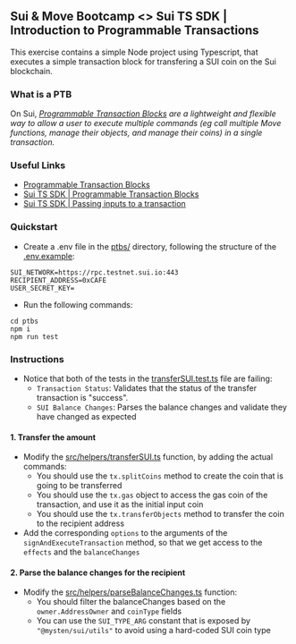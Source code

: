 ## Sui & Move Bootcamp <> Sui TS SDK | Introduction to Programmable Transactions

This exercise contains a simple Node project using Typescript, that executes a simple transaction block for transfering a SUI coin on the Sui blockchain.

### What is a PTB

On Sui, <i>[Programmable Transaction Blocks](https://docs.sui.io/concepts/transactions/prog-txn-blocks) are a lightweight and flexible way to allow a user to execute multiple commands (eg call multiple Move functions, manage their objects, and manage their coins) in a single transaction.</i>

### Useful Links

- [Programmable Transaction Blocks](https://docs.sui.io/concepts/transactions/prog-txn-blocks)
- [Sui TS SDK | Programmable Transaction Blocks](https://sdk.mystenlabs.com/typescript/transaction-building/basics)
- [Sui TS SDK | Passing inputs to a transaction](https://sdk.mystenlabs.com/typescript/transaction-building/basics#passing-inputs-to-a-transaction)

### Quickstart

- Create a .env file in the [ptbs/](./ptbs/) directory, following the structure of the [.env.example](./ptbs/.env.example):

```
SUI_NETWORK=https://rpc.testnet.sui.io:443
RECIPIENT_ADDRESS=0xCAFE
USER_SECRET_KEY=
```

- Run the following commands:

```
cd ptbs
npm i
npm run test
```

### Instructions

- Notice that both of the tests in the [transferSUI.test.ts](./ptbs/src/tests/transferSUI.test.ts) file are failing:
  - `Transaction Status`: Validates that the status of the transfer transaction is "success".
  - `SUI Balance Changes`: Parses the balance changes and validate they have changed as expected

#### 1. Transfer the amount

- Modify the [src/helpers/transferSUI.ts](./ptbs/src/helpers/transferSUI.ts) function, by adding the actual commands:
  - You should use the `tx.splitCoins` method to create the coin that is going to be transferred
  - You should use the `tx.gas` object to access the gas coin of the transaction, and use it as the initial input coin
  - You should use the `tx.transferObjects` method to transfer the coin to the recipient address
- Add the corresponding `options` to the arguments of the `signAndExecuteTransaction` method, so that we get access to the `effects` and the `balanceChanges`

#### 2. Parse the balance changes for the recipient

- Modify the [src/helpers/parseBalanceChanges.ts](./ptbs/src/helpers/parseBalanceChanges.ts) function:
  - You should filter the balanceChanges based on the `owner.AddressOwner` and `coinType` fields
  - You can use the `SUI_TYPE_ARG` constant that is exposed by `"@mysten/sui/utils"` to avoid using a hard-coded SUI coin type
